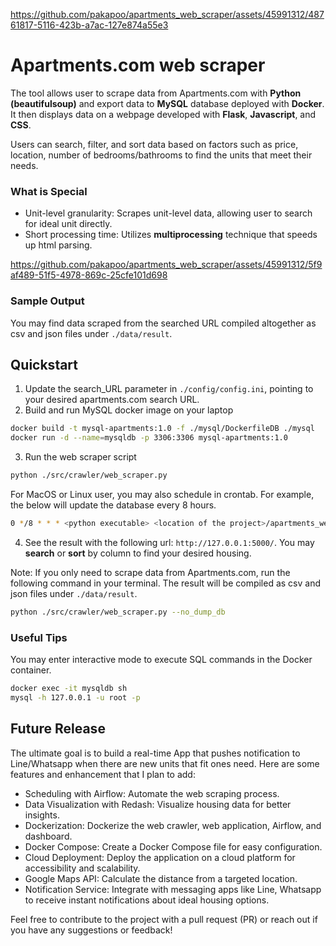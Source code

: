 
https://github.com/pakapoo/apartments_web_scraper/assets/45991312/48761817-5116-423b-a7ac-127e874a55e3
# Apartments.com web scraper
The tool allows user to scrape data from Apartments.com with **Python (beautifulsoup)** and export data to **MySQL** database deployed with **Docker**. It then displays data on a webpage developed with **Flask**, **Javascript**, and **CSS**. <p>
Users can search, filter, and sort data based on factors such as price, location, number of bedrooms/bathrooms to find the units that meet their needs.

### What is Special
* Unit-level granularity: Scrapes unit-level data, allowing user to search for ideal unit directly.
* Short processing time: Utilizes **multiprocessing** technique that speeds up html parsing.


https://github.com/pakapoo/apartments_web_scraper/assets/45991312/5f9af489-51f5-4978-869c-25cfe101d698



### Sample Output
You may find data scraped from the searched URL compiled altogether as csv and json files under `./data/result`.

## Quickstart
1. Update the search_URL parameter in `./config/config.ini`, pointing to your desired apartments.com search URL.
2. Build and run MySQL docker image on your laptop
```bash
docker build -t mysql-apartments:1.0 -f ./mysql/DockerfileDB ./mysql
docker run -d --name=mysqldb -p 3306:3306 mysql-apartments:1.0
```
3. Run the web scraper script
```bash
python ./src/crawler/web_scraper.py
```
For MacOS or Linux user, you may also schedule in crontab. For example, the below will update the database every 8 hours. <br>
```bash
0 */8 * * * <python executable> <location of the project>/apartments_web_scraper/src/crawler/web_scraper.py
```
4. See the result with the following url: `http://127.0.0.1:5000/`. You may **search** or **sort** by column to find your desired housing.

Note: If you only need to scrape data from Apartments.com, run the following command in your terminal. The result will be compiled as csv and json files under `./data/result`.
```bash
python ./src/crawler/web_scraper.py --no_dump_db
```

### Useful Tips
You may enter interactive mode to execute SQL commands in the Docker container.
```bash
docker exec -it mysqldb sh
mysql -h 127.0.0.1 -u root -p
```

## Future Release
The ultimate goal is to build a real-time App that pushes notification to Line/Whatsapp when there are new units that fit ones need. Here are some features and enhancement that I plan to add:
* Scheduling with Airflow: Automate the web scraping process.
* Data Visualization with Redash: Visualize housing data for better insights.
* Dockerization: Dockerize the web crawler, web application, Airflow, and dashboard.
* Docker Compose: Create a Docker Compose file for easy configuration.
* Cloud Deployment: Deploy the application on a cloud platform for accessibility and scalability.
* Google Maps API: Calculate the distance from a targeted location.
* Notification Service: Integrate with messaging apps like Line, Whatsapp to receive instant notifications about ideal housing options.

Feel free to contribute to the project with a pull request (PR) or reach out if you have any suggestions or feedback!
